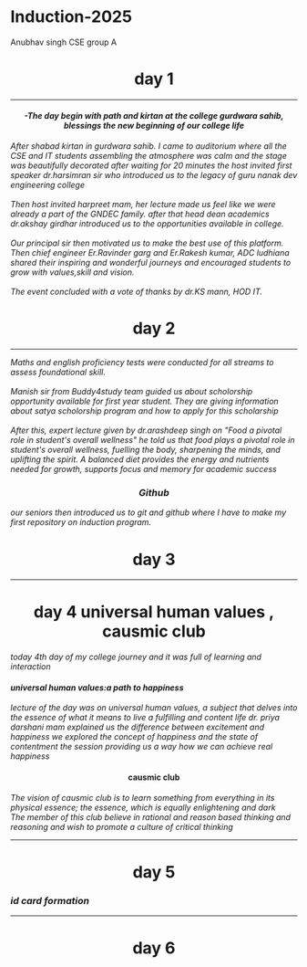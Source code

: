 # Induction-2025
Anubhav singh CSE group A
<h1 align="center">day 1</h1>
<hr>
<h4 align="center"><i>-The day begin with path and kirtan at the college gurdwara sahib, blessings the new beginning of our college life </i></h4>
<i>After shabad kirtan in gurdwara sahib. I came to auditorium where all the CSE and IT students assembling the atmosphere was calm and the stage was beautifully decorated after waiting for 20 minutes the host invited first speaker dr.harsimran sir who introduced us to the legacy of guru nanak dev engineering college
<br><br>
Then host invited harpreet mam, her lecture made us feel like we were already a part of the GNDEC family. after that head dean academics dr.akshay girdhar introduced us to the opportunities available in college.
<br><br>
Our principal sir then motivated us to make the best use of this platform. Then chief engineer Er.Ravinder garg and Er.Rakesh kumar, ADC ludhiana shared their inspiring and wonderful journeys and encouraged students to grow with values,skill and vision.
<br><br>
The event concluded with a vote of thanks by dr.KS mann, HOD IT.</i>

<h1 align="center">day 2</h1>
<hr>
<i>Maths and english proficiency tests were conducted for all streams to assess foundational skill.
<br><br>
Manish sir from Buddy4study team guided us about scholorship opportunity available for first year student. They are giving information about satya scholorship program and how to apply for this scholarship 
<br><br>After this, expert lecture given by dr.arashdeep singh on "Food a pivotal role in student's overall wellness" he told us that food plays a pivotal role in student's overall wellness, fuelling the body, sharpening the minds, and uplifting the spirit. A balanced diet provides the energy and nutrients needed for growth, supports focus and memory for academic success 
<br>
<h3 align="center"> Github</h3>
our seniors then introduced us to git and github where I have to make my first repository on induction program.</i>

<h1 align="center">day 3</h1>
<hr>
<h1 align="center">day 4 universal human values , causmic club</h1>
<i>today 4th day of my college journey and it was full of learning and interaction </i>
<i><h4>universal human values:a path to happiness </h4></i>
<i> lecture of the day was on universal human values, a subject that delves into the essence of what it means to live a fulfilling and content life dr. priya darshani mam explained us the difference between excitement and happiness we explored the concept of happiness and the state of contentment the session providing us a way how we can achieve real happiness</i>
<h4 align="center">causmic club</h4>
<i>The vision of causmic club is to learn something from everything in its physical essence; the essence, which is equally enlightening and dark 
<br>
The member of this club believe in rational and reason based thinking and reasoning and wish to promote a culture of critical thinking </i>
<hr>
<h1 align="center">day 5</h1>
<i><h3>id card formation</h3></i>
<hr>
<h1 align="center">day 6</h1>


